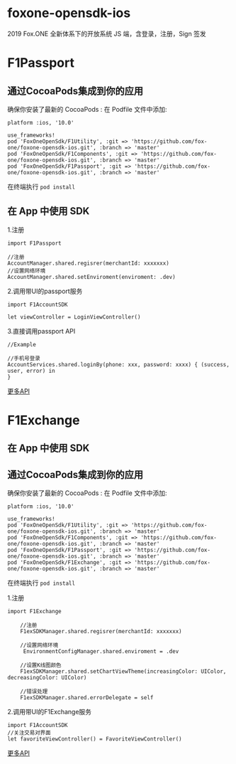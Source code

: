 # foxone-opensdk-ios
2019 Fox.ONE 全新体系下的开放系统 JS 端，含登录，注册，Sign 签发
# F1Passport
## 通过CocoaPods集成到你的应用
确保你安装了最新的 CocoaPods :
在 Podfile 文件中添加:
```
platform :ios, '10.0'

use_frameworks!
pod 'FoxOneOpenSdk/F1Utility', :git => 'https://github.com/fox-one/foxone-opensdk-ios.git', :branch => 'master'
pod 'FoxOneOpenSdk/F1Components', :git => 'https://github.com/fox-one/foxone-opensdk-ios.git', :branch => 'master'
pod 'FoxOneOpenSdk/F1Passport', :git => 'https://github.com/fox-one/foxone-opensdk-ios.git', :branch => 'master'
```
在终端执行  ```pod install```
## 在 App 中使用 SDK
1.注册

```
import F1Passport

//注册
AccountManager.shared.regisrer(merchantId: xxxxxxx)
//设置网络环境
AccountManager.shared.setEnviroment(enviroment: .dev)
```

2.调用带UI的passport服务
```
import F1AccountSDK

let viewController = LoginViewController()
```
3.直接调用passport API
```
//Example

//手机号登录
AccountServices.shared.loginBy(phone: xxx, password: xxxx) { (success, user, error) in
}
```

[更多API](https://github.com/fox-one/foxone-opensdk-ios/blob/master/F1PassportAPI.md)

# F1Exchange
## 在 App 中使用 SDK
## 通过CocoaPods集成到你的应用
确保你安装了最新的 CocoaPods :
在 Podfile 文件中添加:
```
platform :ios, '10.0'

use_frameworks!
pod 'FoxOneOpenSdk/F1Utility', :git => 'https://github.com/fox-one/foxone-opensdk-ios.git', :branch => 'master'
pod 'FoxOneOpenSdk/F1Components', :git => 'https://github.com/fox-one/foxone-opensdk-ios.git', :branch => 'master'
pod 'FoxOneOpenSdk/F1Passport', :git => 'https://github.com/fox-one/foxone-opensdk-ios.git', :branch => 'master'
pod 'FoxOneOpenSdk/F1Exchange', :git => 'https://github.com/fox-one/foxone-opensdk-ios.git', :branch => 'master'
```
在终端执行  ```pod install```

1.注册

```
import F1Exchange

    //注册
    F1exSDKManager.shared.regisrer(merchantId: xxxxxxx)
    
    //设置网络环境
     EnvironmentConfigManager.shared.enviroment = .dev
    
    //设置K线图颜色
    F1exSDKManager.shared.setChartViewTheme(increasingColor: UIColor, decreasingColor: UIColor)
    
    //错误处理
    F1exSDKManager.shared.errorDelegate = self

```
2.调用带UI的F1Exchange服务
```
import F1AccountSDK
//关注交易对界面
let favoriteViewController() = FavoriteViewController()
```
[更多API](https://github.com/fox-one/foxone-opensdk-ios/blob/master/F1ExchangeAPI.md)
